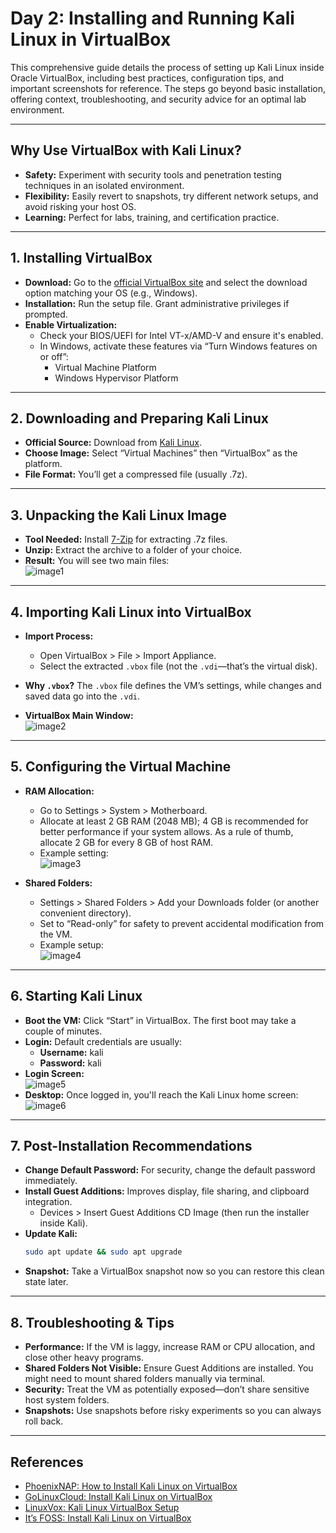# Day 2: Installing and Running Kali Linux in VirtualBox

This comprehensive guide details the process of setting up Kali Linux inside Oracle VirtualBox, including best practices, configuration tips, and important screenshots for reference. The steps go beyond basic installation, offering context, troubleshooting, and security advice for an optimal lab environment.

---

## Why Use VirtualBox with Kali Linux?

- **Safety:** Experiment with security tools and penetration testing techniques in an isolated environment.
- **Flexibility:** Easily revert to snapshots, try different network setups, and avoid risking your host OS.
- **Learning:** Perfect for labs, training, and certification practice.

---

## 1. Installing VirtualBox

- **Download:** Go to the [official VirtualBox site](https://www.virtualbox.org/) and select the download option matching your OS (e.g., Windows).
- **Installation:** Run the setup file. Grant administrative privileges if prompted.
- **Enable Virtualization:**  
  - Check your BIOS/UEFI for Intel VT-x/AMD-V and ensure it's enabled.
  - In Windows, activate these features via “Turn Windows features on or off”:
    - Virtual Machine Platform
    - Windows Hypervisor Platform

---

## 2. Downloading and Preparing Kali Linux

- **Official Source:** Download from [Kali Linux](https://www.kali.org/get-kali/#kali-virtual-machines).
- **Choose Image:** Select “Virtual Machines” then “VirtualBox” as the platform.
- **File Format:** You’ll get a compressed file (usually .7z).

---

## 3. Unpacking the Kali Linux Image

- **Tool Needed:** Install [7-Zip](https://www.7-zip.org/) for extracting .7z files.
- **Unzip:** Extract the archive to a folder of your choice.
- **Result:** You will see two main files:  
  ![image1](https://github.com/user-attachments/assets/7d70f206-fac2-4463-9122-10bc1863bc74)

---

## 4. Importing Kali Linux into VirtualBox

- **Import Process:**  
  - Open VirtualBox > File > Import Appliance.
  - Select the extracted `.vbox` file (not the `.vdi`—that’s the virtual disk).
- **Why `.vbox`?** The `.vbox` file defines the VM’s settings, while changes and saved data go into the `.vdi`.

- **VirtualBox Main Window:**  
  ![image2](https://github.com/user-attachments/assets/27f6c770-7f89-446c-82b1-49a69705c763)

---

## 5. Configuring the Virtual Machine

- **RAM Allocation:**  
  - Go to Settings > System > Motherboard.
  - Allocate at least 2 GB RAM (2048 MB); 4 GB is recommended for better performance if your system allows. As a rule of thumb, allocate 2 GB for every 8 GB of host RAM.
  - Example setting:  
    ![image3](https://github.com/user-attachments/assets/0c5a1182-fc9e-4ce1-812b-19678ce8d1dd)

- **Shared Folders:**  
  - Settings > Shared Folders > Add your Downloads folder (or another convenient directory).
  - Set to “Read-only” for safety to prevent accidental modification from the VM.
  - Example setup:  
    ![image4](https://github.com/user-attachments/assets/1b2d3812-22d6-435d-b9d9-524eac3d337f)

---

## 6. Starting Kali Linux

- **Boot the VM:** Click “Start” in VirtualBox. The first boot may take a couple of minutes.
- **Login:** Default credentials are usually:
  - **Username:** kali
  - **Password:** kali
- **Login Screen:**  
  ![image5](https://github.com/user-attachments/assets/afc60924-35f4-422d-931f-3c4d463e27bc)
- **Desktop:** Once logged in, you'll reach the Kali Linux home screen:  
  ![image6](https://github.com/user-attachments/assets/d1520348-aa2a-4d63-9d88-55a0d1f072e4)

---

## 7. Post-Installation Recommendations

- **Change Default Password:** For security, change the default password immediately.
- **Install Guest Additions:** Improves display, file sharing, and clipboard integration.  
  - Devices > Insert Guest Additions CD Image (then run the installer inside Kali).
- **Update Kali:**  
  ```bash
  sudo apt update && sudo apt upgrade
  ```
- **Snapshot:** Take a VirtualBox snapshot now so you can restore this clean state later.

---

## 8. Troubleshooting & Tips

- **Performance:** If the VM is laggy, increase RAM or CPU allocation, and close other heavy programs.
- **Shared Folders Not Visible:** Ensure Guest Additions are installed. You might need to mount shared folders manually via terminal.
- **Security:** Treat the VM as potentially exposed—don’t share sensitive host system folders.
- **Snapshots:** Use snapshots before risky experiments so you can always roll back.

---

## References

- [PhoenixNAP: How to Install Kali Linux on VirtualBox](https://phoenixnap.com/kb/how-to-install-kali-linux-on-virtualbox)
- [GoLinuxCloud: Install Kali Linux on VirtualBox](https://www.golinuxcloud.com/kali-linux-virtualbox/)
- [LinuxVox: Kali Linux VirtualBox Setup](https://linuxvox.com/blog/kali-linux-virtualbox-setup/)
- [It’s FOSS: Install Kali Linux on VirtualBox](https://itsfoss.com/install-kali-linux-virtualbox/)
